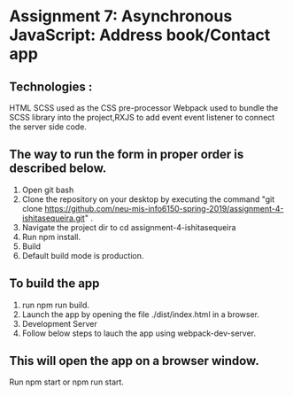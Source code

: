 # Assignment 7: Asynchronous JavaScript: Address book/Contact app

## Technologies :
HTML SCSS used as the CSS pre-processor Webpack used to bundle the SCSS library into the project,RXJS 
to add event event listener to connect the server side code.

## The way to run the form in proper order is described below.
1. Open git bash
2. Clone the repository on your desktop by executing the command "git clone https://github.com/neu-mis-info6150-spring-2019/assignment-4-ishitasequeira.git" .
3. Navigate the project dir to cd assignment-4-ishitasequeira
4. Run npm install.
5. Build
6. Default build mode is production. 

## To build the app
1. run npm run build.
2. Launch the app by opening the file ./dist/index.html in a browser.
3. Development Server
4. Follow below steps to lauch the app using webpack-dev-server.

## This will open the app on a browser window.
  Run npm start or npm run start.
